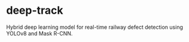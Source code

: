 # deep-track
Hybrid deep learning model for real-time railway defect detection using YOLOv8 and Mask R-CNN.
